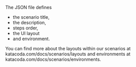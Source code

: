 The JSON file defines 
 - the scenario title, 
 - the description, 
 - steps order, 
 - the UI layout 
 - and environment. 
 
You can find more about the layouts within our 
scenarios at katacoda.com/docs/scenarios/layouts 
and environments at katacoda.com/docs/scenarios/environments.
